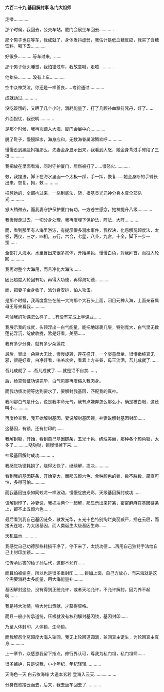 #### 六百二十九 基因解封事 私门大祖师

走喽…………

那个时候，我回去，公交车站，厦门会展坐车回去…………

那个男子也在等车，我成就了，身体发抖虚弱，我估计是低血糖反应，我买了含糖饮料，喝下去…………

好很多…………等车过来，……

那个男子低头睡觉，我怕错过车，我故意喊，走喽…………

他抬头…………没有上车…………

空中众神哭泣，你还是一样善良……考验通过…………

成就劫过…………

没吃饭饿的，又晒了几个小时，消耗能量了，打了几颗补血糖符咒丹，好了……

外面担忧，我说明…………

是那个时候，我再次踏入大海，厦门会展中心…………

脱了鞋子，慢慢踩水，海身应和，无数海眷属沸腾欢呼…………

慢慢走到黑脸妈祖那么，先妻金身显示出来，我看到大怒，她金身背过手臂段了三根…………

我把放在里面看海，同时守护厦门，居然被打了……很怒火…………

敕，我捏法，脚下在海水里画一个太极一踩，手一挥，恢复……她金身断的手臂长出来，恢复，拘，敕…………

把惹她的，全部拘过来，一杀到底法，斩，根基灵光元神分身本尊全部杀光…………

怒火稍微去，而我妻守护保护厦门有功，一方苍生感念，她神提升八级…………

我慢慢走过去，一切分身处理，我再度埋下保护法，阵法，大阵…………

而，看到那里有人海里游泳，有提示很多溺水事件，我捏决，化怨解冤超度法，太极，两仪，三才，四相，五行，六合，七星，八卦，九宫，十全，脚下一步一罡……

全部打入海水，水里冒出来很多灵体，开始黑色，慢慢白色，对我拜首，而投入轮回…………

我再对整个大海用，而且净化大海法……

因此超度入轮回有功，再得大功德，再得海功德…………

而，把妻子金身收了，派分身安排，怕人攻击。

是那个时候，我再度盘坐在统一大海那个大石头上面，闭目元神入海，上面亲眷属母王等来看我…………

考验我的功课怎么样了……有没有完成上学课业……

我展示我的成就，头顶浮出一白气能量，能把地球裹几层，特别庞大，白气里无数莲花浮沉，绽放收拢，煞是好看，美丽……

我有多少分身，就有多少朵莲花

最后，冒出一朵巨大无比，慢慢旋转，莲花盛开，一个婴童盘坐，很懵嫩纯真无邪，很是好看，白净好看，咯咯欢笑，看着上方亲眷，母王流泪，吾儿成就了……

吾儿成就了……吾儿成就了……就是泪不自禁……。

后，检查验证功课完毕，白气包裹再度缩入我肉身。

而我功绩功德等达到要求了，要解封我基因，匹配我的真神。

我问那白气是什么，说是我本命元气，我有点嫌弃怎么那么小，确是被白眼，这还叫小…………

再度检查我，我开始解封基因，妻说解封基因锁，神妻说解封基因封印……

这基因，有锁，还有封印的……

我解封锁，开始，看到自己基因链条，五光十色，绚烂美丽，那种各个颜色锁，太多了…………哒哒哒，锁慢慢掉下来……

神级基因解封成功…………

我感觉功德耗损了，烧得太快了，继续解，捏决…………

看到我的基因链条，开始变大，而那五颜六色，合种颜色的锁，数不胜数，简直可怕，多得可怕…………

而我基因链条如同蛟龙一样波动，慢慢绽放光彩，天级基因解封成功……

该解封印了，神妻说，我捏决两个一起解，那显示出来符篆，密密麻麻在基因链条上，都不止五颜六色……

最后看到我自己基因链条，散发光华，五光十色特别绚烂美丽威严，插在云层，而接天连地，为太级基因，而人类诞生太级基因生命……

天机显示…………

我感觉自己功德那些耗损干净了，停下来了，太烧功德……再用自己独特手法给自己上封印加锁…………

怕传承厉害的给子孙后代，这都不允许……

而且怕被偷盗，所以也是很多重封印………锁加上面，自己方放心，而来海就是这个需要消耗太多能量，用大海能量补……。

基因解封这些，没有得到正统允许，或者天地允许，不允许解封，因为养不起啊……

我是特大功绩，特大付出贡献，才获得资格。

而且一般小传承道统，压根就没有权利解封基因锁，基因封印……

乃至人体封印，人体锁，生命锁。


而我解怨化冤超度大海入轮回，我无上轮回道圆满，轮回真主诞生，为轮回真主真身…………


上一章节，众感恩我留下指点，修行界认可，尊我为私门祖，私门祖师……

很多嫉妒，只是说我，小小年纪，年纪轻轻…………

天海色一天
白云依海缘
大道本玄若
登海入云天……………… 

分身做歌踏云而去，后来，我去坐车回去了…………